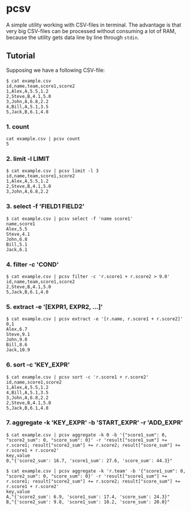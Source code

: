 # pcsv

A simple utility working with CSV-files in terminal.
The advantage is that very big CSV-files can be processed without consuming a lot of RAM,
because the utility gets data line by line through `stdin`.

## Tutorial

Supposing we have a following CSV-file:

    $ cat example.csv
    id,name,team,score1,score2
    1,Alex,A,5.5,1.2
    2,Steve,B,4.1,5.0
    3,John,A,6.8,2.2
    4,Bill,A,5.1,3.5
    5,Jack,B,6.1,4.8

### 1. count

    cat example.csv | pcsv count
    5
    
### 2. limit -l LIMIT

    $ cat example.csv | pcsv limit -l 3
    id,name,team,score1,score2
    1,Alex,A,5.5,1.2
    2,Steve,B,4.1,5.0
    3,John,A,6.8,2.2
    
### 3. select -f 'FIELD1 FIELD2'

    $ cat example.csv | pcsv select -f 'name score1'
    name,score1
    Alex,5.5
    Steve,4.1
    John,6.8
    Bill,5.1
    Jack,6.1
    
### 4. filter -c 'COND'

    $ cat example.csv | pcsv filter -c 'r.score1 + r.score2 > 9.0'
    id,name,team,score1,score2
    2,Steve,B,4.1,5.0
    5,Jack,B,6.1,4.8
    
### 5. extract -e '[EXPR1, EXPR2, ...]'

    $ cat example.csv | pcsv extract -e '[r.name, r.score1 + r.score2]'
    0,1
    Alex,6.7
    Steve,9.1
    John,9.0
    Bill,8.6
    Jack,10.9
    
### 6. sort -c 'KEY_EXPR'

    $ cat example.csv | pcsv sort -c 'r.score1 + r.score2'
    id,name,score1,score2
    1,Alex,A,5.5,1.2
    4,Bill,A,5.1,3.5
    3,John,A,6.8,2.2
    2,Steve,B,4.1,5.0
    5,Jack,B,6.1,4.8
    
### 7. aggregate -k 'KEY_EXPR' -b 'START_EXPR' -r 'ADD_EXPR'

    $ cat example.csv | pcsv aggregate -k 0 -b '{"score1_sum": 0, "score2_sum": 0, "score_sum": 0}' -r 'result["score1_sum"] += r.score1; result["score2_sum"] += r.score2; result["score_sum"] += r.score1 + r.score2'
    key,value
    0,"{'score2_sum': 16.7, 'score1_sum': 27.6, 'score_sum': 44.3}"
    
    $ cat example.csv | pcsv aggregate -k 'r.team' -b '{"score1_sum": 0, "score2_sum": 0, "score_sum": 0}' -r 'result["score1_sum"] += r.score1; result["score2_sum"] += r.score2; result["score_sum"] += r.score1 + r.score2'
    key,value
    A,"{'score2_sum': 6.9, 'score1_sum': 17.4, 'score_sum': 24.3}"
    B,"{'score2_sum': 9.8, 'score1_sum': 10.2, 'score_sum': 20.0}"

